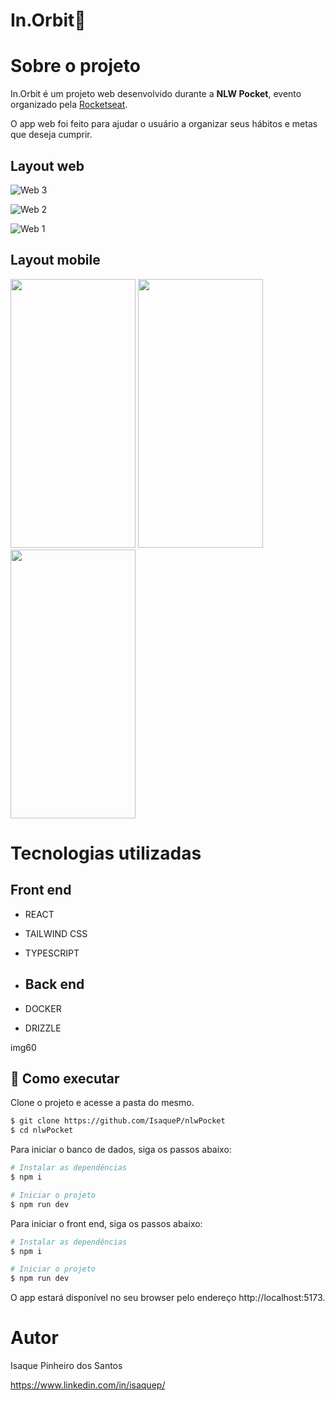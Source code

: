 # In.Orbit🚀

# Sobre o projeto

In.Orbit é um projeto web desenvolvido durante a **NLW Pocket**, evento organizado pela [Rocketseat](https://rocketseat.com.br/ "Site da Rocketseat").

O app web foi feito para ajudar o usuário a organizar seus hábitos e metas que deseja cumprir.

## Layout web
![Web 3](https://imgur.com/sTlbMkv.png)

![Web 2](https://imgur.com/ujh4oOS.png)

![Web 1](https://imgur.com/bFBLLW3.png)



## Layout mobile
<img src="https://imgur.com/ZByfv9s.png" width="200" height="430"> <img src="https://imgur.com/FK28hQc.png" width="200" height="430">  <img src="https://imgur.com/Vigel4M.png" width="200" height="430"> 

# Tecnologias utilizadas
## Front end
- REACT
- TAILWIND CSS
- TYPESCRIPT

- ## Back end
- DOCKER
- DRIZZLE

img60
## 🚀 Como executar

Clone o projeto e acesse a pasta do mesmo.

```bash
$ git clone https://github.com/IsaqueP/nlwPocket
$ cd nlwPocket
```

Para iniciar o banco de dados, siga os passos abaixo:
```bash
# Instalar as dependências
$ npm i

# Iniciar o projeto
$ npm run dev
```
Para iniciar o front end, siga os passos abaixo:
```bash
# Instalar as dependências
$ npm i

# Iniciar o projeto
$ npm run dev
```
O app estará disponível no seu browser pelo endereço http://localhost:5173.


# Autor

Isaque Pinheiro dos Santos

https://www.linkedin.com/in/isaquep/

